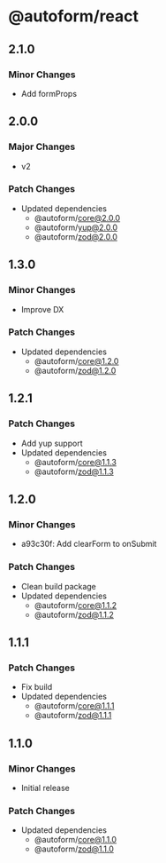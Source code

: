 # @autoform/react

## 2.1.0

### Minor Changes

- Add formProps

## 2.0.0

### Major Changes

- v2

### Patch Changes

- Updated dependencies
  - @autoform/core@2.0.0
  - @autoform/yup@2.0.0
  - @autoform/zod@2.0.0

## 1.3.0

### Minor Changes

- Improve DX

### Patch Changes

- Updated dependencies
  - @autoform/core@1.2.0
  - @autoform/zod@1.2.0

## 1.2.1

### Patch Changes

- Add yup support
- Updated dependencies
  - @autoform/core@1.1.3
  - @autoform/zod@1.1.3

## 1.2.0

### Minor Changes

- a93c30f: Add clearForm to onSubmit

### Patch Changes

- Clean build package
- Updated dependencies
  - @autoform/core@1.1.2
  - @autoform/zod@1.1.2

## 1.1.1

### Patch Changes

- Fix build
- Updated dependencies
  - @autoform/core@1.1.1
  - @autoform/zod@1.1.1

## 1.1.0

### Minor Changes

- Initial release

### Patch Changes

- Updated dependencies
  - @autoform/core@1.1.0
  - @autoform/zod@1.1.0
